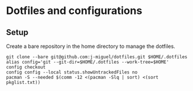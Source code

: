 # Dotfiles and configurations

## Setup 

Create a bare repository in the home directory to manage the dotfiles.

	git clone --bare git@github.com:j-miguel/dotfiles.git $HOME/.dotfiles
	alias config='git --git-dir=$HOME/.dotfiles --work-tree=$HOME'
	config checkout
	config config --local status.showUntrackedFiles no
	pacman -S --needed $(comm -12 <(pacman -Slq | sort) <(sort pkglist.txt))
